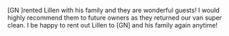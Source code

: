 [GN ]rented Lillen with his family and they are wonderful guests! 
I would highly recommend them to future owners as they returned our van super clean. 
I be happy to rent out Lillen to [GN] and his family again anytime!